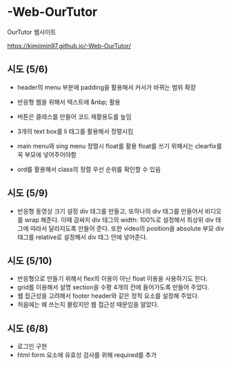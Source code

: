 # -Web-OurTutor
OurTutor 웹사이트 

https://kimjimin97.github.io/-Web-OurTutor/




## 시도 (5/6)
- header의 menu 부분에 padding을 활용해서 커서가 바뀌는 범위 확장
- 반응형 웹을 위해서 텍스트에 &nbp; 활용
- 버튼은 클래스를 만들어 코드 재활용도를 높임

- 3개의 text box를 li 태그를 활용해서 정렬시킴

- main menu와 sing menu 정렬시 float를 활용
float를 쓰기 위해서는 clearfix를 꼭 부모에 넣어주어야함
- ord를 활용해서 class의 정렬 우선 순위를 확인할 수 있음



## 시도 (5/9)
- 반응형 동영상 크기 설정 
div 태그를 만들고, 또하나의 div 태그를 만들어서 비디오를 wrap 해준다. 이때 감싸지 div 태그의 width: 100%로 설정해서
최상위 div 태그에 따라서 달라지도록 만들어 준다. 또한 video의 position을 absolute 부모 div 태그를 relative로 설정해서 
div 태그 안에 넣어준다.


## 시도 (5/10)
- 반응형으로 만들기 위해서 flex의 이용이 아닌 float 이용을 사용하기도 한다.
- grid를 이용해서 설명 section을 수평 4개의 칸에 들어가도록 만들어 주었다.
- 웹 접근성을 고려해서 footer header와 같은 정적 요소를 설정해 주었다. 
- 처음에는 왜 쓰는지 몰랐지만 웹 접근성 때문임을 알았다.

## 시도 (6/8)
- 로그인 구현
- html form 요소에 유효성 검사를 위해 required를 추가
